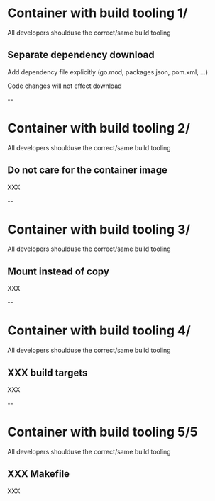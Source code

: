 # Container with build tooling 1/

All developers shoulduse the correct/same build tooling

## Separate dependency download

Add dependency file explicitly (go.mod, packages.json, pom.xml, ...)

Code changes will not effect download

--

# Container with build tooling 2/

All developers shoulduse the correct/same build tooling

## Do not care for the container image

XXX

--

# Container with build tooling 3/

All developers shoulduse the correct/same build tooling

## Mount instead of copy

XXX

--

# Container with build tooling 4/

All developers shoulduse the correct/same build tooling

## XXX build targets

XXX

--

# Container with build tooling 5/5

All developers shoulduse the correct/same build tooling

## XXX Makefile

XXX
